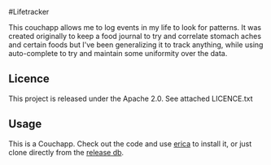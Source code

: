 #Lifetracker

This couchapp allows me to log events in my life to look for patterns. It was created
originally to keep a food journal to try and correlate stomach aches and certain foods
but I've been generalizing it to track anything, while using auto-complete to try and
maintain some uniformity over the data.

## Licence
This project is released under the Apache 2.0. See attached LICENCE.txt

## Usage
This is a Couchapp. Check out the code and use [erica][erica] to install it, or just clone directly from the [release db][release-db].

[erica]: https://github.com/benoitc/erica
[release-db]: http://stevearm.iriscouch.com/lifetracker-release
